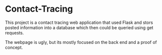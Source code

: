# Contact-Tracing
This project is a contact tracing web application that used Flask and stors posted information into a database which then could be queried using get requests.

The webpage is ugly, but its mostly focused on the back end and a proof of concept.
